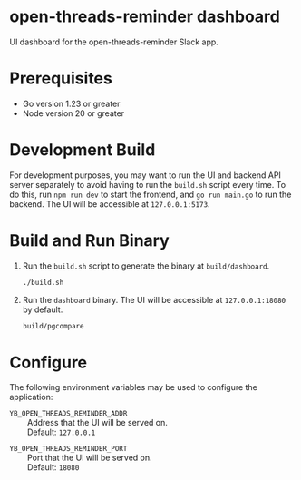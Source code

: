 # open-threads-reminder dashboard

UI dashboard for the open-threads-reminder Slack app.

# Prerequisites

- Go version 1.23 or greater
- Node version 20 or greater

# Development Build

For development purposes, you may want to run the UI and backend API server separately to avoid
having to run the `build.sh` script every time. To do this, run `npm run dev` to start the
frontend, and `go run main.go` to run the backend. The UI will be accessible at `127.0.0.1:5173`.

# Build and Run Binary

1. Run the `build.sh` script to generate the binary at `build/dashboard`.
    ```sh
    ./build.sh
    ```

3. Run the `dashboard` binary. The UI will be accessible at `127.0.0.1:18080` by default.
    ```sh
    build/pgcompare
    ```

# Configure

The following environment variables may be used to configure the application:

`YB_OPEN_THREADS_REMINDER_ADDR`  
&nbsp; &nbsp; &nbsp; &nbsp; Address that the UI will be served on.  
&nbsp; &nbsp; &nbsp; &nbsp; Default: `127.0.0.1`  

`YB_OPEN_THREADS_REMINDER_PORT`  
&nbsp; &nbsp; &nbsp; &nbsp; Port that the UI will be served on.  
&nbsp; &nbsp; &nbsp; &nbsp; Default: `18080`  

